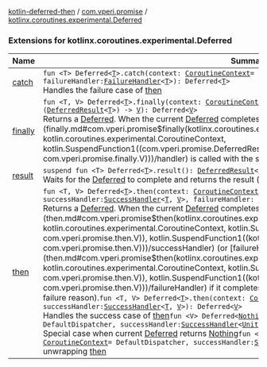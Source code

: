 [kotlin-deferred-then](../../index.md) / [com.vperi.promise](../index.md) / [kotlinx.coroutines.experimental.Deferred](./index.md)

### Extensions for kotlinx.coroutines.experimental.Deferred

| Name | Summary |
|---|---|
| [catch](catch.md) | `fun <T> Deferred<`[`T`](catch.md#T)`>.catch(context: `[`CoroutineContext`](https://kotlinlang.org/api/latest/jvm/stdlib/kotlin.coroutines.experimental/-coroutine-context/index.html)` = DefaultDispatcher, failureHandler: `[`FailureHandler`](../-failure-handler.md)`<`[`T`](catch.md#T)`>): Deferred<`[`T`](catch.md#T)`>`<br>Handles the failure case of [then](then.md) |
| [finally](finally.md) | `fun <T, V> Deferred<`[`T`](finally.md#T)`>.finally(context: `[`CoroutineContext`](https://kotlinlang.org/api/latest/jvm/stdlib/kotlin.coroutines.experimental/-coroutine-context/index.html)` = DefaultDispatcher, handler: suspend (`[`DeferredResult`](../-deferred-result/index.md)`<`[`T`](finally.md#T)`>) -> `[`V`](finally.md#V)`): Deferred<`[`V`](finally.md#V)`>`<br>Returns a [Deferred](#). When the current [Deferred](#) completes, [handler](finally.md#com.vperi.promise$finally(kotlinx.coroutines.experimental.Deferred((com.vperi.promise.finally.T)), kotlin.coroutines.experimental.CoroutineContext, kotlin.SuspendFunction1((com.vperi.promise.DeferredResult((com.vperi.promise.finally.T)), com.vperi.promise.finally.V)))/handler) is called with the success result (or failure exception). |
| [result](result.md) | `suspend fun <T> Deferred<`[`T`](result.md#T)`>.result(): `[`DeferredResult`](../-deferred-result/index.md)`<`[`T`](result.md#T)`>`<br>Waits for the [Deferred](#) to complete and returns the result (either success or failure) as a [DeferredResult](../-deferred-result/index.md). |
| [then](then.md) | `fun <T, V> Deferred<`[`T`](then.md#T)`>.then(context: `[`CoroutineContext`](https://kotlinlang.org/api/latest/jvm/stdlib/kotlin.coroutines.experimental/-coroutine-context/index.html)` = DefaultDispatcher, successHandler: `[`SuccessHandler`](../-success-handler.md)`<`[`T`](then.md#T)`, `[`V`](then.md#V)`>, failureHandler: `[`FailureHandler`](../-failure-handler.md)`<`[`V`](then.md#V)`>?): Deferred<`[`V`](then.md#V)`>`<br>Returns a [Deferred](#). When the current [Deferred](#) completes [successHandler](then.md#com.vperi.promise$then(kotlinx.coroutines.experimental.Deferred((com.vperi.promise.then.T)), kotlin.coroutines.experimental.CoroutineContext, kotlin.SuspendFunction1((com.vperi.promise.then.T, com.vperi.promise.then.V)), kotlin.SuspendFunction1((kotlin.Throwable, com.vperi.promise.then.V)))/successHandler) (or [failureHandler](then.md#com.vperi.promise$then(kotlinx.coroutines.experimental.Deferred((com.vperi.promise.then.T)), kotlin.coroutines.experimental.CoroutineContext, kotlin.SuspendFunction1((com.vperi.promise.then.T, com.vperi.promise.then.V)), kotlin.SuspendFunction1((kotlin.Throwable, com.vperi.promise.then.V)))/failureHandler) if it completes exceptionally) is called with the success result (or failure reason).`fun <T, V> Deferred<`[`T`](then.md#T)`>.then(context: `[`CoroutineContext`](https://kotlinlang.org/api/latest/jvm/stdlib/kotlin.coroutines.experimental/-coroutine-context/index.html)` = DefaultDispatcher, successHandler: `[`SuccessHandler`](../-success-handler.md)`<`[`T`](then.md#T)`, `[`V`](then.md#V)`>): Deferred<`[`V`](then.md#V)`>`<br>Handles the success case of [then](then.md)`fun <V> Deferred<`[`Nothing`](https://kotlinlang.org/api/latest/jvm/stdlib/kotlin/-nothing/index.html)`>.then(context: `[`CoroutineContext`](https://kotlinlang.org/api/latest/jvm/stdlib/kotlin.coroutines.experimental/-coroutine-context/index.html)` = DefaultDispatcher, successHandler: `[`SuccessHandler`](../-success-handler.md)`<`[`Unit`](https://kotlinlang.org/api/latest/jvm/stdlib/kotlin/-unit/index.html)`, `[`V`](then.md#V)`>): Deferred<`[`V`](then.md#V)`>`<br>Special case when current [Deferred](#) returns [Nothing](https://kotlinlang.org/api/latest/jvm/stdlib/kotlin/-nothing/index.html)`fun <T, V> Deferred<Deferred<`[`T`](then.md#T)`>>.then(context: `[`CoroutineContext`](https://kotlinlang.org/api/latest/jvm/stdlib/kotlin.coroutines.experimental/-coroutine-context/index.html)` = DefaultDispatcher, successHandler: `[`SuccessHandler`](../-success-handler.md)`<`[`T`](then.md#T)`, `[`V`](then.md#V)`>): Deferred<`[`V`](then.md#V)`>`<br>unwrapping [then](then.md) |

